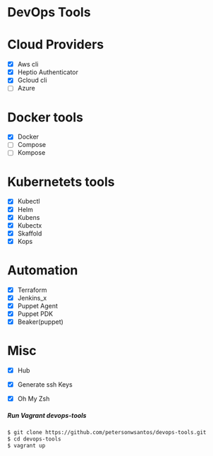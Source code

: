 # DevOps Tools


# Cloud Providers
- [x] Aws cli
- [x] Heptio Authenticator
- [x] Gcloud cli
- [ ] Azure

# Docker tools
- [x] Docker
- [ ] Compose
- [ ] Kompose

# Kubernetets tools
- [x] Kubectl
- [x] Helm
- [x] Kubens
- [x] Kubectx
- [x] Skaffold
- [x] Kops

# Automation 
- [x] Terraform
- [x] Jenkins_x
- [x] Puppet Agent
- [x] Puppet PDK
- [x] Beaker(puppet)

# Misc
- [x] Hub
- [x] Generate ssh Keys
- [x] Oh My Zsh


##### Run Vagrant devops-tools
```bash
$ git clone https://github.com/petersonwsantos/devops-tools.git
$ cd devops-tools 
$ vagrant up
```